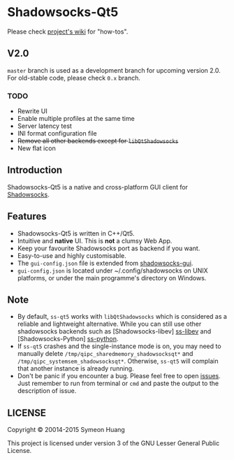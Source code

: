 Shadowsocks-Qt5
===============

Please check [project's wiki](https://github.com/librehat/shadowsocks-qt5/wiki) for "how-tos".

V2.0
----

`master` branch is used as a development branch for upcoming version 2.0. For old-stable code, please check `0.x` branch.

### TODO ###

- Rewrite UI
- Enable multiple profiles at the same time
- Server latency test
- INI format configuration file
- ~~Remove all other backends except for `libQtShadowsocks`~~
- New flat icon

Introduction
------------

Shadowsocks-Qt5 is a native and cross-platform GUI client for [Shadowsocks](http://shadowsocks.org).

Features
--------

- Shadowsocks-Qt5 is written in C++/Qt5.
- Intuitive and **native** UI. This is **not** a clumsy Web App.
- Keep your favourite Shadowsocks port as backend if you want.
- Easy-to-use and highly customisable.
- The `gui-config.json` file is extended from [shadowsocks-gui](https://github.com/shadowsocks/shadowsocks-gui).
- `gui-config.json` is located under ~/.config/shadowsocks on UNIX platforms, or under the main programme's directory on Windows.

Note
----

- By default, `ss-qt5` works with `libQtShadowsocks` which is considered as a reliable and lightweight alternative. While you can still use other shadowsocks backends such as [Shadowsocks-libev] [ss-libev] and [Shadowsocks-Python] [ss-python].
- If `ss-qt5` crashes and the single-instance mode is on, you may need to manually delete `/tmp/qipc_sharedmemory_shadowsocksqt*` and `/tmp/qipc_systemsem_shadowsocksqt*`. Otherwise, `ss-qt5` will complain that another instance is already running.
- Don't be panic if you encounter a bug. Please feel free to open [issues](https://github.com/librehat/shadowsocks-qt5/issues). Just remember to run from terminal or `cmd` and paste the output to the description of issue.


[ss-python]: https://github.com/clowwindy/shadowsocks
[ss-libev]: https://github.com/shadowsocks/shadowsocks-libev

LICENSE
-------

Copyright © 20014-2015 Symeon Huang

This project is licensed under version 3 of the GNU Lesser General Public License.
